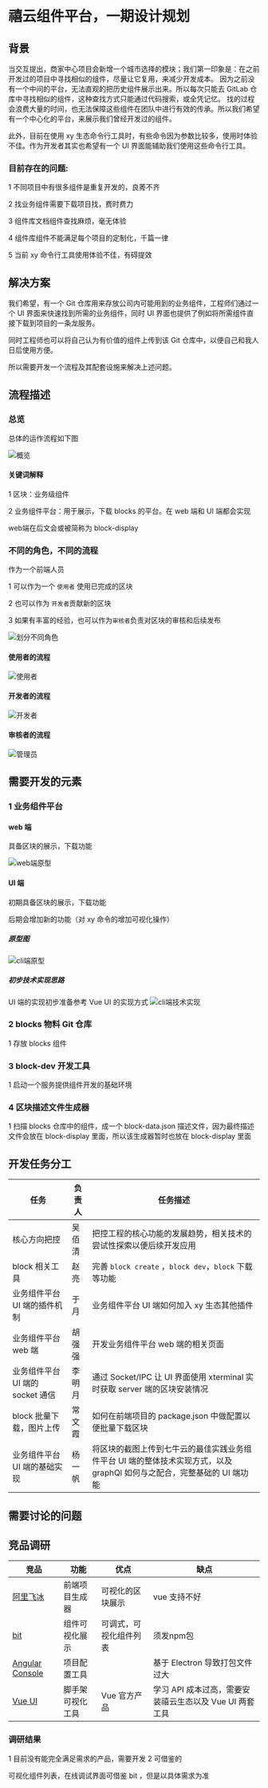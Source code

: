 # 禧云组件平台，一期设计规划

## 背景

当交互提出，商家中心项目会新增一个城市选择的模块；我们第一印象是：在之前开发过的项目中寻找相似的组件，尽量让它复用，来减少开发成本。
因为之前没有一个中间的平台，无法直观的把历史组件展示出来。所以每次只能去 GitLab 仓库中寻找相似的组件，这种查找方式只能通过代码搜索，或全凭记忆。
找的过程会浪费大量的时间，也无法保障这些组件在团队中进行有效的传承。所以我们希望有一个中心化的平台，来展示我们曾经开发过的组件。

此外，目前在使用 xy 生态命令行工具时，有些命令因为参数比较多，使用时体验不佳。作为开发者其实也希望有一个 UI 界面能辅助我们使用这些命令行工具。


### 目前存在的问题:

1 不同项目中有很多组件是重复开发的，良莠不齐

2 找业务组件需要下载项目找，费时费力

3 组件库文档组件查找麻烦，毫无体验

4 组件库组件不能满足每个项目的定制化，千篇一律

5 当前 xy 命令行工具使用体验不佳，有碍提效



## 解决方案

我们希望，有一个 Git 仓库用来存放公司内可能用到的业务组件，工程师们通过一个 UI 界面来快速找到所需的业务组件，同时 UI 界面也提供了例如将所需组件直接下载到项目的一条龙服务。

同时工程师也可以将自己认为有价值的组件上传到该 Git 仓库中，以便自己和我人日后使用方便。

所以需要开发一个流程及其配套设施来解决上述问题。	



## 流程描述

### 总览

总体的运作流程如下图

![概览](概览.png)

#### 关键词解释

1 区块：业务级组件

2 业务组件平台：用于展示，下载 blocks 的平台。在 web 端和 UI 端都会实现

web端在后文会或被简称为 block-display



### 不同的角色，不同的流程

作为一个前端人员

1 可以作为一个 `使用者` 使用已完成的区块

2 也可以作为 `开发者`贡献新的区块

3 如果有丰富的经验，也可以作为`审核者`负责对区块的审核和后续发布

![划分不同角色](划分不同角色.png)



#### 使用者的流程

![使用者](使用者.png)



#### 开发者的流程

![开发者](开发者.png)

#### 审核者的流程

![管理员](管理员.png)





## 需要开发的元素

### 1 业务组件平台

#### web 端

具备区块的展示，下载功能

![web端原型](web端原型.png)



#### UI 端

初期具备区块的展示，下载功能

后期会增加新的功能（对 xy 命令的增加可视化操作）

##### 原型图

![cli端原型](cli端原型.png)

##### 初步技术实现思路

UI 端的实现初步准备参考 Vue UI 的实现方式
![cli端技术实现](cli端技术实现.png)






### 2 blocks 物料 Git 仓库

1 存放 blocks 组件



### 3 block-dev 开发工具

1 启动一个服务提供组件开发的基础环境



### 4  区块描述文件生成器

1 扫描 blocks 仓库中的组件，成一个 block-data.json 描述文件，因为最终描述文件会放在 block-display 里面，所以该生成器暂时也放在 block-display 里面



## 开发任务分工

| 任务                             | 负责人 | 任务描述                                                                                                               |
| -------------------------------- | ------ | ---------------------------------------------------------------------------------------------------------------------- |
| 核心方向把控                     |      吴佰清         | 把控工程的核心功能的发展趋势，相关技术的尝试性探索以便后续开发应用                                                     |
| block  相关工具                  | 赵亮   | 完善 `block create` ，`block dev`，`block` 下载等功能                                                                  |
| 业务组件平台 UI 端的插件机制     | 于月   | 业务组件平台 UI 端如何加入 xy 生态其他插件                                                                             |
| 业务组件平台 web 端              | 胡强强 | 开发业务组件平台 web 端的相关页面                                                                                      |
| 业务组件平台 UI 端的 socket 通信 | 李明月 | 通过 Socket/IPC 让 UI 界面使用 xterminal 实时获取 server 端的区块安装情况                                              |
| block 批量下载，图片上传         | 常文霞 | 如何在前端项目的 package.json 中做配置以便批量下载区块                                                                 |
| 业务组件平台 UI 端的基础实现     | 杨一帆 | 将区块的截图上传到七牛云的最佳实践业务组件平台 UI 端的整体技术实现方式，以及graphQl 如何与之配合，完整基础的 UI 端功能 |



## 需要讨论的问题



## 竞品调研

| 竞品                                                           | 功能             | 优点                   | 缺点                                                    |
| -------------------------------------------------------------- | ---------------- | ---------------------- | ------------------------------------------------------- |
| [阿里飞冰](https://ice.work/block)                             | 前端项目生成器   | 可视化的区块展示       | vue 支持不好                                            |
| [bit](https://bit.dev/components)                              | 组件可视化展示   | 可调式，可视化组件列表 | 须发npm包                                               |
| [Angular Console](https://angularconsole.com/)                 | 项目配置工具     |                        | 基于 Electron 导致打包文件过大                          |
| [Vue UI](https://cli.vuejs.org/zh/dev-guide/ui-info.html#logo) | 脚手架可视化工具 | Vue 官方产品           | 学习 API 成本过高，需要安装禧云生态以及 Vue UI 两套工具 |

### 调研结果
1 目前没有能完全满足需求的产品，需要开发
2 可借鉴的

可视化组件列表，在线调试界面可借鉴 bit ，但是以具体需求为准

 

 

 


